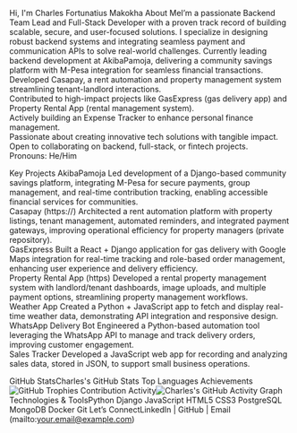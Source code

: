 Hi, I'm Charles Fortunatius Makokha  About MeI’m a passionate Backend Team Lead and Full-Stack Developer with a proven track record of building scalable, secure, and user-focused solutions. I specialize in designing robust backend systems and integrating seamless payment and communication APIs to solve real-world challenges.  Currently leading backend development at AkibaPamoja, delivering a community savings platform with M-Pesa integration for seamless financial transactions.  
Developed Casapay, a rent automation and property management system streamlining tenant-landlord interactions.  
Contributed to high-impact projects like GasExpress (gas delivery app) and Property Rental App (rental management system).  
Actively building an Expense Tracker to enhance personal finance management.  
 Passionate about creating innovative tech solutions with tangible impact.  
 Open to collaborating on backend, full-stack, or fintech projects.  
 Pronouns: He/Him

 Key Projects AkibaPamoja
Led development of a Django-based community savings platform, integrating M-Pesa for secure payments, group management, and real-time contribution tracking, enabling accessible financial services for communities.  
 Casapay (https://)
Architected a rent automation platform with property listings, tenant management, automated reminders, and integrated payment gateways, improving operational efficiency for property managers (private repository).  
 GasExpress
Built a React + Django application for gas delivery with Google Maps integration for real-time tracking and role-based order management, enhancing user experience and delivery efficiency.  
 Property Rental App (https)
Developed a rental property management system with landlord/tenant dashboards, image uploads, and multiple payment options, streamlining property management workflows.  
 Weather App
Created a Python + JavaScript app to fetch and display real-time weather data, demonstrating API integration and responsive design.  
 WhatsApp Delivery Bot
Engineered a Python-based automation tool leveraging the WhatsApp API to manage and track delivery orders, improving customer engagement.  
 Sales Tracker
Developed a JavaScript web app for recording and analyzing sales data, stored in JSON, to support small business operations.

 GitHub StatsCharles's GitHub Stats
Top Languages   Achievements![GitHub Trophies](https://github-profile-trophy.vercel.app/?username=carsonforbe&theme=dracula&margin-w=15&margin-h=15)   Contribution Activity![Charles's GitHub Activity Graph](https://github-readme-activity-graph.vercel.app/graph?username=carsonforbe&theme=radical)   Technologies & ToolsPython
Django
JavaScript
HTML5
CSS3
PostgreSQL
MongoDB
Docker
Git   Let’s ConnectLinkedIn | GitHub | Email (mailto:your.email@example.com)  

